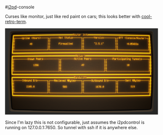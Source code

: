 #[i2pd](http://i2pd.website)-console

Curses like monitor, just like red paint on cars; this looks better with
[cool-retro-term](https://github.com/Swordfish90/cool-retro-term).

![preview](https://github.com/edwtjo/i2pd-console/raw/master/preview.png)

Since I'm lazy this is not configurable, just assumes the i2pdcontrol is
running on 127.0.0.1:7650. So tunnel with ssh if it is anywhere else.

